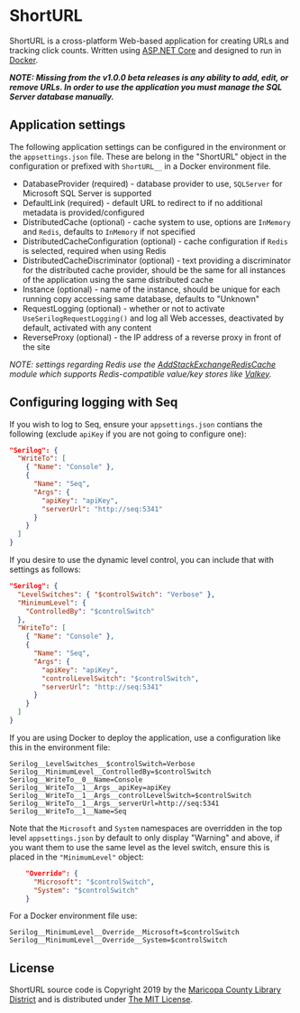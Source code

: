 # ShortURL

ShortURL is a cross-platform Web-based application for creating URLs and tracking click counts.
Written using [ASP.NET Core](https://dotnet.microsoft.com/en-us/apps/aspnet) and designed
to run in [Docker](https://www.docker.com/).

**_NOTE: Missing from the v1.0.0 beta releases is any ability to add, edit, or remove URLs.
In order to use the application you must manage the SQL Server database manually._**

## Application settings

The following application settings can be configured in the environment or the `appsettings.json`
file. These are belong in the "ShortURL" object in the configuration or prefixed with
`ShortURL__` in a Docker environment file.

- DatabaseProvider (required) - database provider to use, `SQLServer` for Microsoft SQL Server is supported
- DefaultLink (required) - default URL to redirect to if no additional metadata is provided/configured
- DistributedCache (optional) - cache system to use, options are `InMemory` and `Redis`, defaults to `InMemory` if not specified
- DistributedCacheConfiguration (optional) - cache configuration if `Redis` is selected, required when using Redis
- DistributedCacheDiscriminator (optional) - text providing a discriminator for the distributed cache provider, should be the same for all instances of the application using the same distributed cache
- Instance (optional) - name of the instance, should be unique for each running copy accessing same database, defaults to "Unknown"
- RequestLogging (optional) - whether or not to activate `UseSerilogRequestLogging()` and log all Web accesses, deactivated by default, activated with any content
- ReverseProxy (optional) - the IP address of a reverse proxy in front of the site

_NOTE: settings regarding Redis use the [AddStackExchangeRedisCache](https://learn.microsoft.com/en-us/aspnet/core/performance/caching/distributed) module which supports Redis-compatible
value/key stores like [Valkey](https://valkey.io/)._

## Configuring logging with Seq

If you wish to log to Seq, ensure your `appsettings.json` contians the following (exclude `apiKey`
if you are not going to configure one):

```json
"Serilog": {
  "WriteTo": [
    { "Name": "Console" },
    {
      "Name": "Seq",
      "Args": {
        "apiKey": "apiKey",
        "serverUrl": "http://seq:5341"
      }
    }
  ]
}
```

If you desire to use the dynamic level control, you can include that with settings as follows:

```json
"Serilog": {
  "LevelSwitches": { "$controlSwitch": "Verbose" },
  "MinimumLevel": {
    "ControlledBy": "$controlSwitch"
  },
  "WriteTo": [
    { "Name": "Console" },
    {
      "Name": "Seq",
      "Args": {
        "apiKey": "apiKey",
        "controlLevelSwitch": "$controlSwitch",
        "serverUrl": "http://seq:5341"
      }
    }
  ]
}
```

If you are using Docker to deploy the application, use a configuration like this in the
environment file:

```
Serilog__LevelSwitches__$controlSwitch=Verbose
Serilog__MinimumLevel__ControlledBy=$controlSwitch
Serilog__WriteTo__0__Name=Console
Serilog__WriteTo__1__Args__apiKey=apiKey
Serilog__WriteTo__1__Args__controlLevelSwitch=$controlSwitch
Serilog__WriteTo__1__Args__serverUrl=http://seq:5341
Serilog__WriteTo__1__Name=Seq
```

Note that the `Microsoft` and `System` namespaces are overridden in the top level
`appsettings.json` by default to only display "Warning" and above, if you want them to use the
same level as the level switch, ensure this is placed in the `"MinimumLevel"` object:

```json
    "Override": {
      "Microsoft": "$controlSwitch",
      "System": "$controlSwitch"
    }
```

For a Docker environment file use:

```
Serilog__MinimumLevel__Override__Microsoft=$controlSwitch
Serilog__MinimumLevel__Override__System=$controlSwitch
```

## License

ShortURL source code is Copyright 2019 by the
[Maricopa County Library District](https://mcldaz.org/) and is distributed under
[The MIT License](http://opensource.org/licenses/MIT/).
